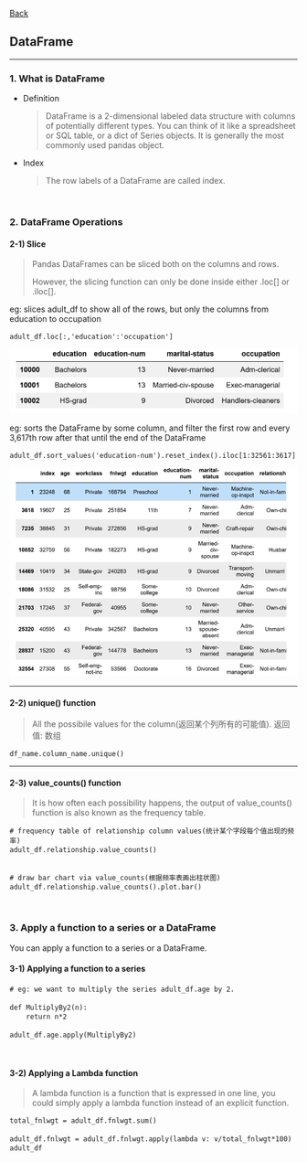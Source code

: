 [Back](README.md)

## DataFrame

<hr>

### 1. What is DataFrame

- Definition

    > DataFrame is a 2-dimensional labeled data structure with columns of potentially different types. You can think of it like a spreadsheet or SQL table, or a dict of Series objects. It is generally the most commonly used pandas object.

- Index

    > The row labels of a DataFrame are called index.



&nbsp;

### 2. DataFrame Operations

#### 2-1) Slice

>Pandas DataFrames can be sliced both on the columns and rows.
>
>However, the slicing function can only be done inside either .loc[] or .iloc[].

eg: slices adult_df to show all of the rows, but only the columns from education to occupation
```
adult_df.loc[:,'education':'occupation']
```

![dataframe slice by column names](https://raw.githubusercontent.com/Elliot518/mcp-oss-repo/main/data_science/pandas/df_slice_loc.png)

eg: sorts the DataFrame by some column, and filter the first row and every 3,617th row after that until the end of the DataFrame

```
adult_df.sort_values('education-num').reset_index().iloc[1:32561:3617]
```

![dataframe slice by column indexes](https://github.com/Elliot518/mcp-oss-repo/blob/main/data_science/pandas/df_slice_iloc.png?raw=true)

<hr>

#### 2-2) unique() function

>All the possibile values for the column(返回某个列所有的可能值).
>返回值: 数组
```
df_name.column_name.unique()
```
<hr>

#### 2-3) value_counts() function

>It is how often each possibility happens, the output of value_counts() function is also known as the frequency table.

```
# frequency table of relationship column values(统计某个字段每个值出现的频率)
adult_df.relationship.value_counts()


# draw bar chart via value_counts(根据频率表画出柱状图)
adult_df.relationship.value_counts().plot.bar()
```

&nbsp;

### 3. Apply a function to a series or a DataFrame

You can apply a function to a series or a DataFrame.

#### 3-1) Applying a function to a series
```
# eg: we want to multiply the series adult_df.age by 2.

def MultiplyBy2(n):
    return n*2

adult_df.age.apply(MultiplyBy2)
```

&nbsp;

#### 3-2) Applying a Lambda function

>A lambda function is a function that is expressed in one line, you could simply apply a lambda function instead of an explicit function.

```
total_fnlwgt = adult_df.fnlwgt.sum()

adult_df.fnlwgt = adult_df.fnlwgt.apply(lambda v: v/total_fnlwgt*100)
adult_df
```

